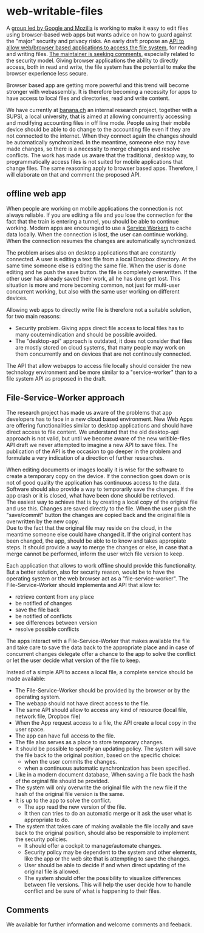 # web-writable-files

A [group led by Google and Mozilla](https://www.techrepublic.com/article/google-mozilla-working-on-letting-web-apps-edit-files-despite-warning-it-could-be-abused-in-terrible/) is working to make it easy to edit files using browser-based web apps but wants advice on how to guard against the "major" security and privacy risks.
An early draft propose an [API to allow web/browser based applications to access the file system](https://github.com/WICG/writable-files), for reading and writing files.
[The maintainer is seeking comments](https://discourse.wicg.io/t/writable-file-api/1433), especially related to the security model. Giving browser applications the ability to directly access, both in read and write, the file system has the potential to make the browser experience less secure.

Browser based app are getting more powerful and this trend will become stronger with webassembly. It is therefore becoming a necessity for apps to have access to local files and directories, read and write content.

We have currently at [banana.ch](https://www.banana.ch/) an internal research project, together with a SUPSI, a local university, that is aimed at allowing concurrently accessing and modifying accounting files in off line mode. People using their mobile device should be able to do change to the accounting file even if they are not connected to the internet. When they connect again the changes should be automatically synchronized. In the meantime, someone else may have made changes, so there is a necessity to merge changes and resolve conflicts. 
The work has made us aware that the traditional, desktop way, to programmatically access files is not suited for mobile applications that change files. The same reasoning apply to browser based apps. Therefore, I will elaborate on that and comment the proposed API.

## offline web app
When people are working on mobile applications the connection is not always reliable. If you are editing a file and you lose the connection for the fact that the train is entering a tunnel, you should be able to continue working. Modern apps are encouraged to use a [Service Workers](https://developers.google.com/web/fundamentals/primers/service-workers/) to cache data locally. When the connection is lost, the user can continue working. When the connection resumes the changes are automatically synchronized.

The problem arises also on desktop applications that are constantly connected. A user is editing a text file from a local Dropbox directory. At the same time someone else is editing the same file. When the user is done editing and he push the save button. the file is completely overwritten. If the other user has already saved their work, all he has done get lost. 
This situation is more and more becoming common, not just for multi-user concurrent working, but also with the same user working on different devices. 

Allowing web apps to directly write file is therefore not a suitable solution, for two main reasons:
- Security problem. Giving apps direct file access to local files has to many couternindication and should be possible avoided. 
- The "desktop-api" approach is outdated, it does not consider that files are mostly stored on cloud systems, that  many people may work on them concurrently and on devices that are not continously connected.   

The API that allow webapps to access file locally should consider the new technology environment and be more similar to a "service-worker" than to a file system API as proposed in the draft. 

## File-Service-Worker approach
The research project has made us aware of the problems that app developers has to face in a new cloud based environment. New Web Apps are offering functionalities similar to desktop applications and should have direct access to file content. We understand that the old desktop-api approach is not valid, but until we become aware of the new writible-files API draft we never attempted to imagine a new API to save files. The publication of the API is the occasion to go deeper in the problem and formulate a very indication of a direction of further researches. 

When editing documents or images locally it is wise for the software to create a temporary copy on the device. If the connection goes down or is not of good quality the application has continuous access to the data. Software should also provide a way to temporarily save the changes. If the app crash or it is closed, what have been done should be retrieved.  
The easiest way to achieve that is by creating a local copy of the original file and use this. Changes are saved directly to the file. When the user push the "save/commit" button the changes are copied back and the original file is overwritten by the new copy.  
Due to the fact that the original file may reside on the cloud, in the meantime someone else could have changed it. If the original content has been changed, the app, should be able to to know and takes appropiate steps. It should provide a way to merge the changes or else, in case that a merge cannot be performed, inform the user witch file version to keep. 

Each application that allows to work offline should provide this functionality. But a better solution, also for security reason, would be to have the operating system or the web browser act as a "file-service-worker". 
The File-Service-Worker should implementa and API that allow to: 
- retrieve content from any place
- be notified of changes 
- save the file back 
- be notified of conflicts
- see differences between version
- resolve possible conflicts  

The apps interact with a File-Service-Worker that makes available the file and take care to save the data back to the appropriate place and in case of concurrent changes delegate offer a chance to the app to solve the conflict or let the user decide what version of the file to keep. 

Instead of a simple API to access a local file, a complete service should be made available:  
- The File-Service-Worker should be provided by the browser or by the operating system.
- The webapp should not have direct access to the file.
- The same API should allow to access any kind of resource (local file, network file, Dropbox file) 
- When the App request access to a file, the API create a local copy in the user space. 
- The app can have full access to the file.
- The file also serves as a place to store temporary changes.
- It should be possible to specify an updating policy. The system will save the file back to the original position, based on the specific choice:
  - when the user commits the changes.
  - when a continuous automatic synchronization has been specified. 
- Like in a modern document database, When saving a file back the hash of the orginal file should be provided.
- The system will only overwrite the original file with the new file if the hash of the original file  version is the same. 
- It is up to the app to solve the conflict. 
  - The app read the new version of the file.  
  - It then can tries to do an automatic merge or it ask the user what is appropriate to do. 
- The system that takes care of making available the file locally and save back to the original position, should also be responsible to implement the security policies. 
   - It should offer a cockpit to manage/automate changes. 
   - Security policy may be dependent to the system and other elements, like the app or the web site that is attempting to save the changes.
   - User should be able to decide if and when direct updating of the original file is allowed.
   - The system should offer the possibility to visualize differences between file versions. This will help the user decide how to handle conflict and be sure of what is happening to their files.
   
   
## Comments
We available for further information and welcome comments and feeback. 


